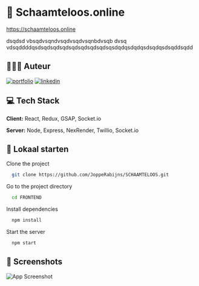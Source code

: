 # 👀 Schaamteloos.online

https://schaamteloos.online

dsqdsd vbsqdvsqndvsqdvsqdvsqnbdvsqb dvsq vdsqddddqsdsqdsqdsqdsqdsqdsqdsqdsqsdqdqsdqdqsdsqdqsdsqddsqdd

## 👨🏼‍💻 Auteur

[![portfolio](https://img.shields.io/badge/my_portfolio-000?style=for-the-badge&logo=ko-fi&logoColor=white)](https://joppe.rabijns.be/)
[![linkedin](https://img.shields.io/badge/linkedin-0A66C2?style=for-the-badge&logo=linkedin&logoColor=white)](https://www.linkedin.com/JoppeRabijns)

## 💻 Tech Stack

**Client:** React, Redux, GSAP, Socket.io

**Server:** Node, Express, NexRender, Twillio, Socket.io

## 🚀 Lokaal starten

Clone the project

```bash
  git clone https://github.com/JoppeRabijns/SCHAAMTELOOS.git
```

Go to the project directory

```bash
  cd FRONTEND
```

Install dependencies

```bash
  npm install
```

Start the server

```bash
  npm start
```

## 📸 Screenshots

![App Screenshot](https://via.placeholder.com/468x300?text=App+Screenshot+Here)
